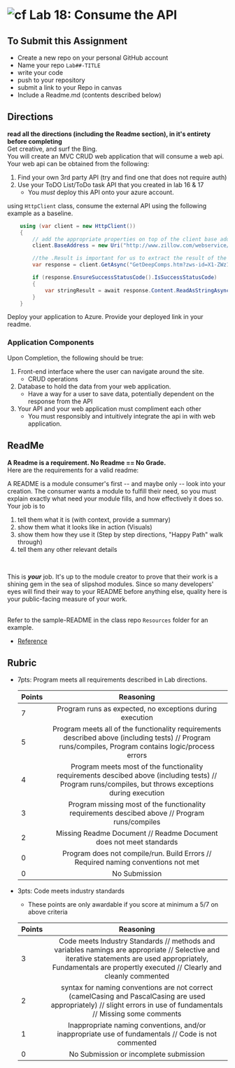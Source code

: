 ![cf](http://i.imgur.com/7v5ASc8.png) Lab 18: Consume the API
=====================================

## To Submit this Assignment
- Create a new repo on your personal GitHub account
- Name your repo `Lab##-TITLE`
- write your code
- push to your repository
- submit a link to your Repo in canvas
- Include a Readme.md (contents described below)

## Directions
**read all the directions (including the Readme section), in it's entirety before completing** <br />
Get creative, and surf the Bing.<br />
You will create an MVC CRUD web application that will consume a web api. Your web api can be obtained from the following:

1. Find your own 3rd party API (try and find one that does not require auth)
1. Use your ToDO List/ToDo task API that you created in lab 16 & 17
	- You *must* deploy this API onto your azure account. 

using  `HttpClient` class, consume the external API using the following example as a baseline. 

```csharp
	using (var client = new HttpClient())
	{
		// add the appropriate properties on top of the client base address.
		client.BaseAddress = new Uri("http://www.zillow.com/webservice/");

		//the .Result is important for us to extract the result of the response from the call
		var response = client.GetAsync("GetDeepComps.htm?zws-id=X1-ZWz18nvm8jm80b_1is62&zpid=48749425&count=5").Result;

		if (response.EnsureSuccessStatusCode().IsSuccessStatusCode)
		{
			var stringResult = await response.Content.ReadAsStringAsync();
		}
	}

```

Deploy your application to Azure. Provide your deployed link in your readme. 
<br />

### Application Components
Upon Completion, the following should be true:

1. Front-end interface where the user can navigate around the site.
	- CRUD operations
1. Database to hold the data from your web application. 
	- Have a way for a user to save data, potentially dependent on the response from the API
1. Your API and your web application must compliment each other
	- You must responsibly and intuitively integrate the api in with web application.  



## ReadMe

**A Readme is a requirement. No Readme == No Grade.** <br /> 
Here are the requirements for a valid readme: <br />

A README is a module consumer's first -- and maybe only -- look into your creation. The consumer wants a module to fulfill their need, so you must explain exactly what need your module fills, and how effectively it does so.
<br />
Your job is to

1. tell them what it is (with context, provide a summary)
2. show them what it looks like in action (Visuals)
3. show them how they use it (Step by step directions, "Happy Path" walk through)
4. tell them any other relevant details
<br />

This is ***your*** job. It's up to the module creator to prove that their work is a shining gem in the sea of slipshod modules. Since so many developers' eyes will find their way to your README before anything else, quality here is your public-facing measure of your work.

<br /> Refer to the sample-README in the class repo `Resources` folder for an example. 
- [Reference](https://github.com/noffle/art-of-readme)

## Rubric
- 7pts: Program meets all requirements described in Lab directions.

	Points  | Reasoning | 
	 ------------ | :-----------: | 
	7       | Program runs as expected, no exceptions during execution |
	5       | Program meets all of the  functionality requirements described above (including tests) // Program runs/compiles, Program contains logic/process errors|
	4       | Program meets most of the functionality requirements descibed above (including tests)  // Program runs/compiles, but throws exceptions during execution |
	3       | Program missing most of the functionality requirements descibed above // Program runs/compiles |
	2       | Missing Readme Document // Readme Document does not meet standards |
	0       | Program does not compile/run. Build Errors // Required naming conventions not met |
	0       | No Submission |

- 3pts: Code meets industry standards
	- These points are only awardable if you score at minimum a 5/7 on above criteria

	Points  | Reasoning | 
	 ------------ | :-----------: | 
	3       | Code meets Industry Standards // methods and variables namings are appropriate // Selective and iterative statements are used appropriately, Fundamentals are propertly executed // Clearly and cleanly commented |
	2       | syntax for naming conventions are not correct (camelCasing and PascalCasing are used appropriately) // slight errors in use of fundamentals // Missing some comments |
	1       | Inappropriate naming conventions, and/or inappropriate use of fundamentals // Code is not commented  |
	0       | No Submission or incomplete submission |


